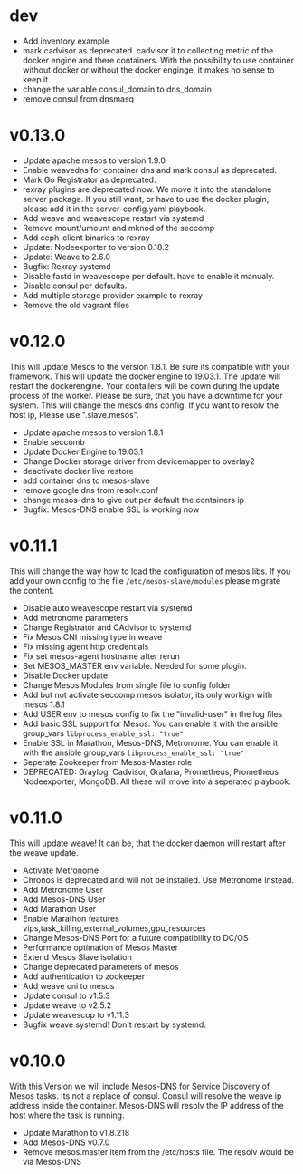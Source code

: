 # dev

- Add inventory example
- mark cadvisor as deprecated. cadvisor it to collecting metric of the docker engine and there containers. With the possibility to use container without docker or without the docker enginge, it makes no sense to keep it.
- change the variable consul_domain to dns_domain
- remove consul from dnsmasq


# v0.13.0

- Update apache mesos to version 1.9.0
- Enable weavedns for container dns and mark consul as deprecated.
- Mark Go Registrator as deprecated.
- rexray plugins are deprecated now. We move it into the standalone server package. If you still want, or have to use the docker plugin, please add it in the server-config.yaml playbook.
- Add weave and weavescope restart via systemd
- Remove mount/umount and mknod of the seccomp
- Add ceph-client binaries to rexray
- Update: Nodeexporter to version 0.18.2
- Update: Weave to 2.6.0
- Bugfix: Rexray systemd
- Disable fastd in weavescope per default. have to enable it manualy.
- Disable consul per defaults.
- Add multiple storage provider example to rexray
- Remove the old vagrant files


# v0.12.0

This will update Mesos to the version 1.8.1. Be sure its compatible with your framework.
This will update the docker engine to 19.03.1. The update will restart the dockerengine. Your contailers will be down during the update process of the worker. Please be sure, that you have a downtime for your system.
This will change the mesos dns config. If you want to resolv the host ip, Please use ".slave.mesos".

- Update apache mesos to version 1.8.1
- Enable seccomb
- Update Docker Engine to 19.03.1
- Change Docker storage driver from devicemapper to overlay2
- deactivate docker live restore
- add container dns to mesos-slave
- remove google dns from resolv.conf
- change mesos-dns to give out per default the containers ip
- Bugfix: Mesos-DNS enable SSL is working now

# v0.11.1

This will change the way how to load the configuration of mesos libs. If you add your own config to the file ```/etc/mesos-slave/modules``` please migrate the content.

- Disable auto weavescope restart via systemd
- Add metronome parameters
- Change Registrator and CAdvisor to systemd
- Fix Mesos CNI missing type in weave
- Fix missing agent http credentials
- Fix set mesos-agent hostname after rerun
- Set MESOS_MASTER env variable. Needed for some plugin.
- Disable Docker update
- Change Mesos Modules from single file to config folder
- Add but not activate seccomp mesos isolator, its only workign with mesos 1.8.1
- Add USER env to mesos config to fix the "invalid-user" in the log files
- Add basic SSL support for Mesos. You can enable it with the ansible group_vars ```libprocess_enable_ssl: "true"```
- Enable SSL in Marathon, Mesos-DNS, Metronome. You can enable it with the ansible group_vars ```libprocess_enable_ssl: "true"```
- Seperate Zookeeper from Mesos-Master role
- DEPRECATED: Graylog, Cadvisor, Grafana, Prometheus, Prometheus Nodeexporter, MongoDB. All these will move into a seperated playbook.

# v0.11.0

This will update weave! It can be, that the docker daemon will restart after the weave update.

- Activate Metronome
- Chronos is deprecated and will not be installed. Use Metronome instead.
- Add Metronome User
- Add Mesos-DNS User
- Add Marathon User
- Enable Marathon features vips,task_killing,external_volumes,gpu_resources
- Change Mesos-DNS Port for a future compatibility to DC/OS
- Performance optimation of Mesos Master
- Extend Mesos Slave isolation
- Change deprecated parameters of mesos
- Add authentication to zookeeper
- Add weave cni to mesos
- Update consul to v1.5.3
- Update weave to v2.5.2
- Update weavescop to v1.11.3
- Bugfix weave systemd! Don't restart by systemd.
  
# v0.10.0

With this Version we will include Mesos-DNS for Service Discovery of Mesos tasks. Its not a replace of consul. Consul will resolve the weave ip address inside the container. Mesos-DNS will resolv the IP address of the host where the task is running.

- Update Marathon to v1.8.218
- Add Mesos-DNS v0.7.0
- Remove mesos.master item from the /etc/hosts file. The resolv would be via Mesos-DNS
